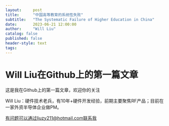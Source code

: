 ```yaml
---
layout:     post
title:      "中国高等教育的系统性失败"
subtitle:   "The Systematic Failure of Higher Education in China"
date:       2023-06-21 12:00:00
author:     "Will Liu"
catalog: false
published: false
header-style: text
tags:
---
```



# Will Liu在Github上的第一篇文章

这是我在Github上的第一篇文章，欢迎你的关注

Will Liu：硬件技术老兵，有10年+硬件开发经验，前期主要聚焦RF产品；目前在一家外资半导体企业做PM。

有问题可以通过liuzy211@hotmail.com联系我
